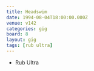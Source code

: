 ```yaml
---
title: Headswim
date: 1994-08-04T18:00:00.000Z
venue: v142
categories: gig
board: 8
layout: gig
tags: [rub ultra]
---
```

+ Rub Ultra